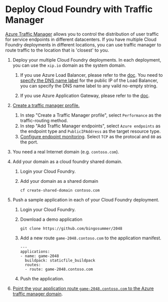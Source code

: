 # Deploy Cloud Foundry with Traffic Manager

[Azure Traffic Manager](https://docs.microsoft.com/en-us/azure/traffic-manager/traffic-manager-overview) allows you to control the distribution of user traffic for service endpoints in different datacenters. If you have multiple Cloud Foundry deployments in different locations, you can use traffic manager to route traffic to the location that is 'closest' to you.

1. Deploy your multiple Cloud Foundry deployments. In each deployment, you can use the `xip.io` domain as the system domain.

    1. If you use Azure Load Balancer, please refer to the [doc](../../get-started/via-arm-templates/deploy-bosh-via-arm-templates.md). You need to [specify the DNS name label](https://docs.microsoft.com/en-us/azure/virtual-machines/windows/portal-create-fqdn) for the public IP of the Load Balancer, you can specify the DNS name label to any vaild no-empty string.

    1. If you use Azure Application Gateway, please refer to the [doc](../application-gateway/).

1. [Create a traffic manager profile.](https://docs.microsoft.com/en-us/azure/traffic-manager/traffic-manager-create-profile)

    1. In step "Create a Traffic Manager profile", select `Performance` as the traffic-routing method.
    1. In step "Add Traffic Manager endpoints", select `Azure endpoints` as the endpoint type and `PublicIPAddress` as the target resource type.
    1. [Configure endpoint monitoring](https://docs.microsoft.com/en-us/azure/traffic-manager/traffic-manager-monitoring#configure-endpoint-monitoring). Select `TCP` as the protocal and `80` as the port.

1. You need a real Internet domain (e.g. `contoso.com`).

1. Add  your domain as a cloud foundry shared domain.

    1. Login your Cloud Foundry.

    2. Add your domain as a shared domain

       ```
       cf create-shared-domain contoso.com
       ```

1. Push a sample application in each of your Cloud Foundry deployment.

    1. Login your Cloud Foundry.

    1. Download a demo application

        ```
        git clone https://github.com/bingosummer/2048
        ```

    1. Add a new route `game-2048.contoso.com` to the application manifest.

        ```
        ---
        applications:
        - name: game-2048
          buildpack: staticfile_buildpack
          routes:
          - route: game-2048.contoso.com
        ```

    1. Push the application.

1. [Point the your application route `game-2048.contoso.com` to the Azure traffic manager domain](https://docs.microsoft.com/en-us/azure/traffic-manager/traffic-manager-point-internet-domain).
